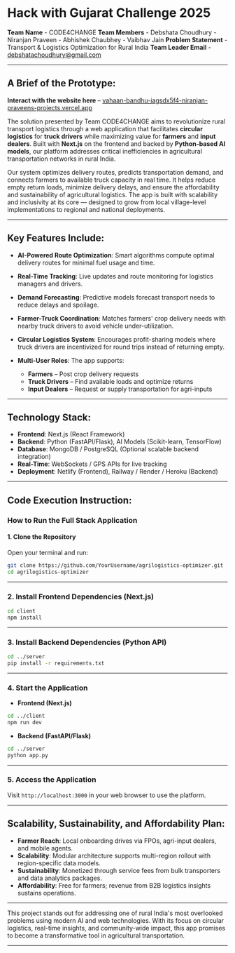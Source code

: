 # Hack with Gujarat Challenge 2025

**Team Name** - CODE4CHANGE
**Team Members** -  Debshata Choudhury
                 -  Niranjan Praveen
                 -  Abhishek Chaubhey
                 -  Vaibhav Jain
**Problem Statement** - Transport & Logistics Optimization for Rural India
**Team Leader Email** - [debshatachoudhury@gmail.com](mailto:debshatachoudhury@gmail.com)

---

## A Brief of the Prototype:

**Interact with the website here** – [vahaan-bandhu-iagsdx5f4-niranjan-praveens-projects.vercel.app](vahaan-bandhu-iagsdx5f4-niranjan-praveens-projects.vercel.app)

The solution presented by Team CODE4CHANGE aims to revolutionize rural transport logistics through a web application that facilitates **circular logistics** for **truck drivers** while maximizing value for **farmers** and **input dealers**. Built with **Next.js** on the frontend and backed by **Python-based AI models**, our platform addresses critical inefficiencies in agricultural transportation networks in rural India.

Our system optimizes delivery routes, predicts transportation demand, and connects farmers to available truck capacity in real time. It helps reduce empty return loads, minimize delivery delays, and ensure the affordability and sustainability of agricultural logistics. The app is built with scalability and inclusivity at its core — designed to grow from local village-level implementations to regional and national deployments.

---

## Key Features Include:

* **AI-Powered Route Optimization**: Smart algorithms compute optimal delivery routes for minimal fuel usage and time.
* **Real-Time Tracking**: Live updates and route monitoring for logistics managers and drivers.
* **Demand Forecasting**: Predictive models forecast transport needs to reduce delays and spoilage.
* **Farmer-Truck Coordination**: Matches farmers' crop delivery needs with nearby truck drivers to avoid vehicle under-utilization.
* **Circular Logistics System**: Encourages profit-sharing models where truck drivers are incentivized for round trips instead of returning empty.
* **Multi-User Roles**: The app supports:

  * **Farmers** – Post crop delivery requests
  * **Truck Drivers** – Find available loads and optimize returns
  * **Input Dealers** – Request or supply transportation for agri-inputs

---

## Technology Stack:

* **Frontend**: Next.js (React Framework)
* **Backend**: Python (FastAPI/Flask), AI Models (Scikit-learn, TensorFlow)
* **Database**: MongoDB / PostgreSQL (Optional scalable backend integration)
* **Real-Time**: WebSockets / GPS APIs for live tracking
* **Deployment**: Netlify (Frontend), Railway / Render / Heroku (Backend)

---

## Code Execution Instruction:

### How to Run the Full Stack Application

#### 1. Clone the Repository

Open your terminal and run:

```bash
git clone https://github.com/YourUsername/agrilogistics-optimizer.git  
cd agrilogistics-optimizer
```

---

### 2. Install Frontend Dependencies (Next.js)

```bash
cd client
npm install
```

---

### 3. Install Backend Dependencies (Python API)

```bash
cd ../server
pip install -r requirements.txt
```

---

### 4. Start the Application

* **Frontend (Next.js)**

```bash
cd ../client
npm run dev
```

* **Backend (FastAPI/Flask)**

```bash
cd ../server
python app.py
```

---

### 5. Access the Application

Visit `http://localhost:3000` in your web browser to use the platform.

---

## Scalability, Sustainability, and Affordability Plan:

* **Farmer Reach**: Local onboarding drives via FPOs, agri-input dealers, and mobile agents.
* **Scalability**: Modular architecture supports multi-region rollout with region-specific data models.
* **Sustainability**: Monetized through service fees from bulk transporters and data analytics packages.
* **Affordability**: Free for farmers; revenue from B2B logistics insights sustains operations.

---

This project stands out for addressing one of rural India's most overlooked problems using modern AI and web technologies. With its focus on circular logistics, real-time insights, and community-wide impact, this app promises to become a transformative tool in agricultural transportation.

---